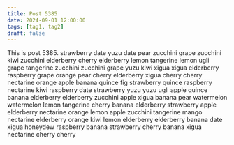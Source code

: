```yaml
---
title: Post 5385
date: 2024-09-01 12:00:00
tags: [tag1, tag2]
draft: false
---
```

This is post 5385.
strawberry
date
yuzu
date
pear
zucchini
grape
zucchini
kiwi
zucchini
elderberry
cherry
elderberry
lemon
tangerine
lemon
ugli
grape
tangerine
zucchini
zucchini
grape
yuzu
kiwi
xigua
xigua
elderberry
raspberry
grape
orange
pear
cherry
elderberry
xigua
cherry
cherry
nectarine
orange
apple
banana
quince
fig
strawberry
quince
raspberry
nectarine
kiwi
raspberry
date
strawberry
yuzu
yuzu
ugli
apple
quince
banana
elderberry
elderberry
zucchini
apple
xigua
banana
pear
watermelon
watermelon
lemon
tangerine
cherry
banana
elderberry
strawberry
apple
elderberry
nectarine
orange
lemon
apple
zucchini
tangerine
mango
nectarine
elderberry
orange
kiwi
lemon
elderberry
elderberry
banana
date
xigua
honeydew
raspberry
banana
strawberry
cherry
banana
xigua
nectarine
cherry
cherry
